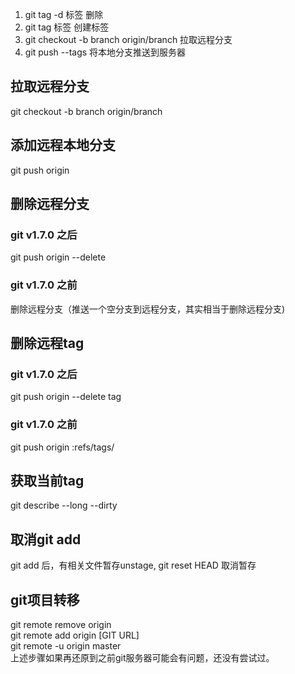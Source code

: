 
1) git tag -d 标签                          删除<br>
2) git tag 标签                             创建标签<br>
3) git checkout -b branch origin/branch     拉取远程分支<br>
4) git push --tags                          将本地分支推送到服务器<br>

## 拉取远程分支
git checkout -b branch origin/branch

## 添加远程本地分支
git push origin <branchName>

## 删除远程分支
### git v1.7.0 之后
git push origin --delete <branchName>
### git v1.7.0 之前
删除远程分支（推送一个空分支到远程分支，其实相当于删除远程分支)  

## 删除远程tag
### git v1.7.0 之后
git push origin --delete tag <tagName>
### git v1.7.0 之前
git push origin :refs/tags/<tagname>

## 获取当前tag
git describe --long --dirty

## 取消git add
git add 后，有相关文件暂存unstage, git reset HEAD <file> 取消暂存

## git项目转移
git remote remove origin  
git remote add origin [GIT URL]  
git remote -u origin master  
上述步骤如果再还原到之前git服务器可能会有问题，还没有尝试过。





